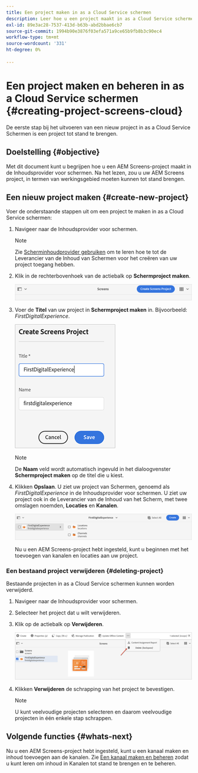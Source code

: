```yaml
---
title: Een project maken in as a Cloud Service schermen
description: Leer hoe u een project maakt in as a Cloud Service schermen.
exl-id: 89e3ac28-7537-413d-b63b-abd2bbae6cb7
source-git-commit: 1994b90e3876f03efa571a9ce65b9fb8b3c90ec4
workflow-type: tm+mt
source-wordcount: '331'
ht-degree: 0%

---
```


# Een project maken en beheren in as a Cloud Service schermen {#creating-project-screens-cloud}

De eerste stap bij het uitvoeren van een nieuw project in as a Cloud Service Schermen is een project tot stand te brengen.

## Doelstelling {#objective}

Met dit document kunt u begrijpen hoe u een AEM Screens-project maakt in de Inhoudsprovider voor schermen. Na het lezen, zou u uw AEM Screens project, in termen van werkingsgebied moeten kunnen tot stand brengen.

## Een nieuw project maken {#create-new-project}

Voer de onderstaande stappen uit om een project te maken in as a Cloud Service schermen:

1. Navigeer naar de Inhoudsprovider voor schermen.

   >[!NOTE]
   >Zie [Scherminhoudprovider gebruiken](https://experienceleague.adobe.com/docs/experience-manager-cloud-service/content/screens-as-cloud-service/configure-screens-cloud/using-screens-content-provider.html?lang=en) om te leren hoe te tot de Leverancier van de Inhoud van Schermen voor het creëren van uw project toegang hebben.

1. Klik in de rechterbovenhoek van de actiebalk op **Schermproject maken**.

   ![](/help/screens-cloud/assets/create-content/create-screens-project1.png)

1. Voer de **Titel** van uw project in **Schermproject maken** in. Bijvoorbeeld: *FirstDigitalExperience*.

   ![](/help/screens-cloud/assets/create-content/create-screens-project2.png)

   >[!NOTE]
   >De **Naam** veld wordt automatisch ingevuld in het dialoogvenster **Schermproject maken** op de titel die u kiest.

1. Klikken **Opslaan**. U ziet uw project van Schermen, genoemd als *FirstDigitalExperience* in de Inhoudsprovider voor schermen. U ziet uw project ook in de Leverancier van de Inhoud van het Scherm, met twee omslagen noemden, **Locaties** en **Kanalen**.

   ![](/help/screens-cloud/assets/create-content/create-screens-project3.png)

   Nu u een AEM Screens-project hebt ingesteld, kunt u beginnen met het toevoegen van kanalen en locaties aan uw project.

### Een bestaand project verwijderen {#deleting-project}

Bestaande projecten in as a Cloud Service schermen kunnen worden verwijderd.

1. Navigeer naar de Inhoudsprovider voor schermen.
1. Selecteer het project dat u wilt verwijderen.
1. Klik op de actiebalk op **Verwijderen**.

   ![](/help/screens-cloud/assets/create-content/create-project5.png)

1. Klikken **Verwijderen** de schrapping van het project te bevestigen.

   >[!NOTE]
   >U kunt veelvoudige projecten selecteren en daarom veelvoudige projecten in één enkele stap schrappen.

## Volgende functies {#whats-next}

Nu u een AEM Screens-project hebt ingesteld, kunt u een kanaal maken en inhoud toevoegen aan de kanalen. Zie [Een kanaal maken en beheren](creating-channels-screens-cloud.md) zodat u kunt leren om inhoud in Kanalen tot stand te brengen en te beheren.
